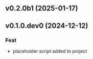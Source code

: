 ## v0.2.0b1 (2025-01-17)

## v0.1.0.dev0 (2024-12-12)

### Feat

- placeholder script added to project
